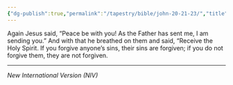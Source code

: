 ```yaml
---
{"dg-publish":true,"permalink":"/tapestry/bible/john-20-21-23/","title":"John 20:21-23","tags":["bible","bible-verse"],"dgHomeLink":true,"dgShowLocalGraph":true,"dgEnableSearch":true}
---
```


Again Jesus said, “Peace be with you! As the Father has sent me, I am sending you.” And with that he breathed on them and said, “Receive the Holy Spirit.  If you forgive anyone’s sins, their sins are forgiven; if you do not forgive them, they are not forgiven.

---
*New International Version (NIV)*